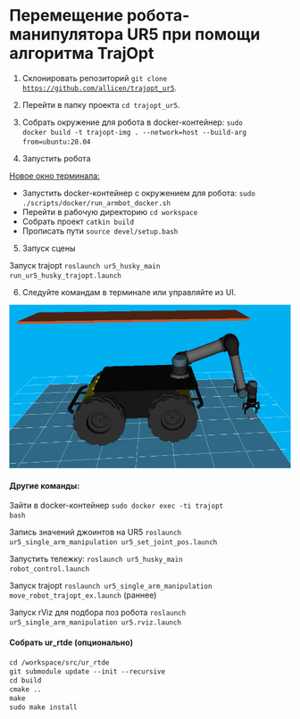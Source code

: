 # Перемещение робота-манипулятора UR5 при помощи алгоритма TrajOpt

1. Склонировать репозиторий <code>git clone https://github.com/allicen/trajopt_ur5</code>.

2. Перейти в папку проекта <code>cd trajopt_ur5</code>.

3. Собрать окружение для робота в docker-контейнер: <code>sudo docker build -t trajopt-img . --network=host --build-arg from=ubuntu:20.04</code>


4. Запустить робота

<u>Новое окно терминала:</u>

- Запустить docker-контейнер с окружением для робота: <code>sudo ./scripts/docker/run_armbot_docker.sh</code>
- Перейти в рабочую директорию <code>cd workspace</code>
- Собрать проект <code>catkin build</code>
- Прописать пути <code>source devel/setup.bash</code>

5. Запуск сцены

Запуск trajopt <code>roslaunch ur5_husky_main run_ur5_husky_trajopt.launch</code>

6. Следуйте командам в терминале или управляйте из UI.

<img src="media/image.png" />


#### Другие команды:

Зайти в docker-контейнер <code>sudo docker exec -ti trajopt bash</code>

Запись значений джоинтов на UR5 <code>roslaunch ur5_single_arm_manipulation ur5_set_joint_pos.launch</code>

Запустить тележку: <code>roslaunch ur5_husky_main robot_control.launch</code>

Запуск trajopt <code>roslaunch ur5_single_arm_manipulation move_robot_trajopt_ex.launch</code> (раннее)

Запуск rViz для подбора поз робота  <code>roslaunch ur5_single_arm_manipulation ur5.rviz.launch</code>

#### Собрать ur_rtde (опционально)
<pre><code>cd /workspace/src/ur_rtde
git submodule update --init --recursive
cd build
cmake ..
make
sudo make install</code></pre>